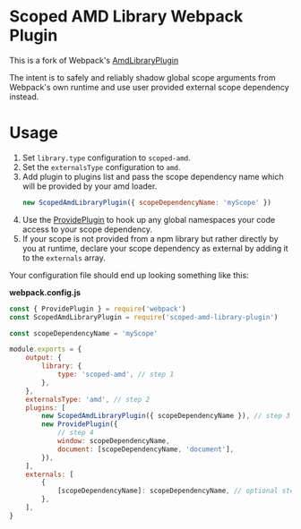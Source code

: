# Scoped AMD Library Webpack Plugin

This is a fork of Webpack's [AmdLibraryPlugin](https://github.com/webpack/webpack/blob/main/lib/library/AmdLibraryPlugin.js)

The intent is to safely and reliably shadow global scope arguments from Webpack's own runtime and use user provided external
scope dependency instead.

# Usage

1. Set `library.type` configuration to `scoped-amd`.
2. Set the `externalsType` configuration to `amd`.
3. Add plugin to plugins list and pass the scope dependency name which will be provided by your amd loader.
    ```javascript
    new ScopedAmdLibraryPlugin({ scopeDependencyName: 'myScope' })
    ```
4. Use the [ProvidePlugin](https://webpack.js.org/plugins/provide-plugin/) to hook up any global namespaces your code access to your scope dependency.
5. If your scope is not provided from a npm library but rather directly by you at runtime, declare your scope dependency as external by adding it to the `externals` array.

Your configuration file should end up looking something like this:

**webpack.config.js**

```javascript
const { ProvidePlugin } = require('webpack')
const ScopedAmdLibraryPlugin = require('scoped-amd-library-plugin')

const scopeDependencyName = 'myScope'

module.exports = {
	output: {
		library: {
			type: 'scoped-amd', // step 1
		},
	},
	externalsType: 'amd', // step 2
	plugins: [
		new ScopedAmdLibraryPlugin({ scopeDependencyName }), // step 3
		new ProvidePlugin({
			// step 4
			window: scopeDependencyName,
			document: [scopeDependencyName, 'document'],
		}),
	],
	externals: [
		{
			[scopeDependencyName]: scopeDependencyName, // optional step 5
		},
	],
}
```
